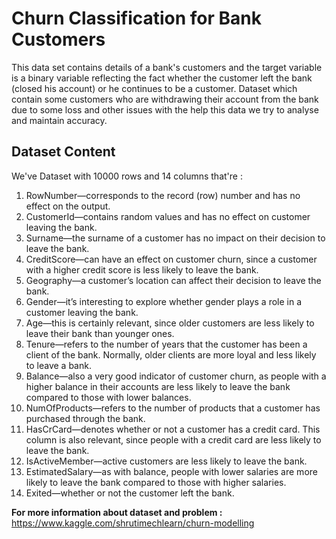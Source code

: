 # **Churn Classification for Bank Customers**
This data set contains details of a bank's customers and the target variable is a binary variable reflecting the fact whether the customer left the bank (closed his account) or he continues to be a customer. Dataset which contain some customers who are withdrawing their account from the bank due to some loss and other issues with the help this data we try to analyse and maintain accuracy.

## **Dataset Content**
We've Dataset with  10000 rows and 14 columns that're :
1. RowNumber—corresponds to the record (row) number and has no effect on the output.
2. CustomerId—contains random values and has no effect on customer leaving the bank.
3. Surname—the surname of a customer has no impact on their decision to leave the bank.
4. CreditScore—can have an effect on customer churn, since a customer with a higher credit score is less likely to leave the bank.
5. Geography—a customer’s location can affect their decision to leave the bank.
6. Gender—it’s interesting to explore whether gender plays a role in a customer leaving the bank.
7. Age—this is certainly relevant, since older customers are less likely to leave their bank than younger ones.
8. Tenure—refers to the number of years that the customer has been a client of the bank. Normally, older clients are more loyal and less likely to leave a bank.
9. Balance—also a very good indicator of customer churn, as people with a higher balance in their accounts are less likely to leave the bank compared to those with lower balances.
10. NumOfProducts—refers to the number of products that a customer has purchased through the bank.
11. HasCrCard—denotes whether or not a customer has a credit card. This column is also relevant, since people with a credit card are less likely to leave the bank.
12. IsActiveMember—active customers are less likely to leave the bank.
13. EstimatedSalary—as with balance, people with lower salaries are more likely to leave the bank compared to those with higher salaries.
14. Exited—whether or not the customer left the bank.

**For more information about dataset and problem :** https://www.kaggle.com/shrutimechlearn/churn-modelling
